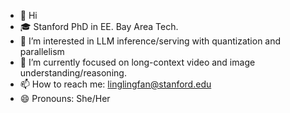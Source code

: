 - 👋 Hi
- 🎓 Stanford PhD in EE. Bay Area Tech.
- 👀 I’m interested in LLM inference/serving with quantization and parallelism
- 🌱 I’m currently focused on long-context video and image understanding/reasoning.
- 📫 How to reach me: linglingfan@stanford.edu
- 😄 Pronouns: She/Her
